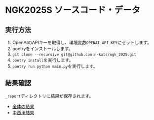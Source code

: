 # NGK2025S ソースコード・データ

## 実行方法
1. OpenAIのAPIキーを取得し、環境変数`OPENAI_API_KEY`にセットします。
1. poetryをインストールします。
1. `git clone --recursive git@github.com:n-kats/ngk_2025.git`
1. `poetry install`を実行します。
1. `poetry run python main.py`を実行します。


## 結果確認
`_report`ディレクトリに結果が保存されます。
* [全体の結果](/_report/clustering_summary_openai_4o_embedding_openai_3_large.md)
* [中西用結果](/_report/n_kats/clustering_summary_openai_4o_embedding_openai_3_large_n_kats.md)
